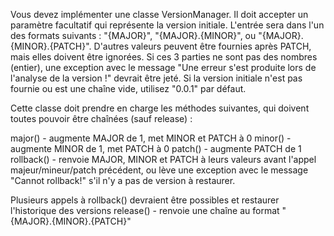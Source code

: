 Vous devez implémenter une classe VersionManager.
Il doit accepter un paramètre facultatif qui représente la version initiale. L'entrée sera dans l'un des formats suivants : "{MAJOR}", "{MAJOR}.{MINOR}", ou "{MAJOR}.{MINOR}.{PATCH}". D'autres valeurs peuvent être fournies après PATCH, mais elles doivent être ignorées. Si ces 3 parties ne sont pas des nombres (entier), une exception avec le message "Une erreur s'est produite lors de l'analyse de la version !" devrait être jeté. Si la version initiale n'est pas fournie ou est une chaîne vide, utilisez "0.0.1" par défaut.

Cette classe doit prendre en charge les méthodes suivantes, qui doivent toutes pouvoir être chaînées (sauf release) :

major() - augmente MAJOR de 1, met MINOR et PATCH à 0
minor() - augmente MINOR de 1, met PATCH à 0
patch() - augmente PATCH de 1
rollback() - renvoie MAJOR, MINOR et PATCH à leurs valeurs avant l'appel majeur/mineur/patch précédent, ou lève une exception avec le message "Cannot rollback!" s'il n'y a pas de version à restaurer. 

Plusieurs appels à rollback() devraient être possibles et restaurer l'historique des versions
release() - renvoie une chaîne au format "{MAJOR}.{MINOR}.{PATCH}"
